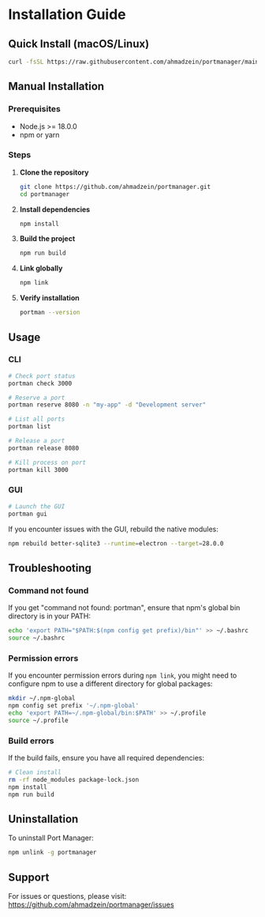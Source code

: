 # Installation Guide

## Quick Install (macOS/Linux)

```bash
curl -fsSL https://raw.githubusercontent.com/ahmadzein/portmanager/main/install.sh | bash
```

## Manual Installation

### Prerequisites
- Node.js >= 18.0.0
- npm or yarn

### Steps

1. **Clone the repository**
   ```bash
   git clone https://github.com/ahmadzein/portmanager.git
   cd portmanager
   ```

2. **Install dependencies**
   ```bash
   npm install
   ```

3. **Build the project**
   ```bash
   npm run build
   ```

4. **Link globally**
   ```bash
   npm link
   ```

5. **Verify installation**
   ```bash
   portman --version
   ```

## Usage

### CLI
```bash
# Check port status
portman check 3000

# Reserve a port
portman reserve 8080 -n "my-app" -d "Development server"

# List all ports
portman list

# Release a port
portman release 8080

# Kill process on port
portman kill 3000
```

### GUI
```bash
# Launch the GUI
portman gui
```

If you encounter issues with the GUI, rebuild the native modules:
```bash
npm rebuild better-sqlite3 --runtime=electron --target=28.0.0
```

## Troubleshooting

### Command not found
If you get "command not found: portman", ensure that npm's global bin directory is in your PATH:
```bash
echo 'export PATH="$PATH:$(npm config get prefix)/bin"' >> ~/.bashrc
source ~/.bashrc
```

### Permission errors
If you encounter permission errors during `npm link`, you might need to configure npm to use a different directory for global packages:
```bash
mkdir ~/.npm-global
npm config set prefix '~/.npm-global'
echo 'export PATH=~/.npm-global/bin:$PATH' >> ~/.profile
source ~/.profile
```

### Build errors
If the build fails, ensure you have all required dependencies:
```bash
# Clean install
rm -rf node_modules package-lock.json
npm install
npm run build
```

## Uninstallation

To uninstall Port Manager:
```bash
npm unlink -g portmanager
```

## Support

For issues or questions, please visit:
https://github.com/ahmadzein/portmanager/issues